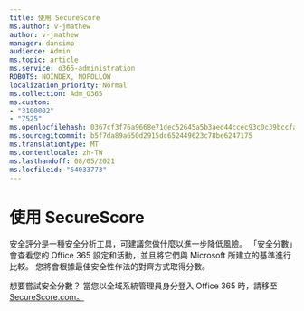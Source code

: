 ```yaml
---
title: 使用 SecureScore
ms.author: v-jmathew
author: v-jmathew
manager: dansimp
audience: Admin
ms.topic: article
ms.service: o365-administration
ROBOTS: NOINDEX, NOFOLLOW
localization_priority: Normal
ms.collection: Adm_O365
ms.custom:
- "3100002"
- "7525"
ms.openlocfilehash: 0367cf3f76a9668e71dec52645a5b3aed44ccec93c0c39bccfa883212009633b
ms.sourcegitcommit: b5f7da89a650d2915dc652449623c78be6247175
ms.translationtype: MT
ms.contentlocale: zh-TW
ms.lasthandoff: 08/05/2021
ms.locfileid: "54033773"
---
```

# <a name="use-securescore"></a>使用 SecureScore

安全評分是一種安全分析工具，可建議您做什麼以進一步降低風險。 「安全分數」會查看您的 Office 365 設定和活動，並且將它們與 Microsoft 所建立的基準進行比較。 您將會根據最佳安全性作法的對齊方式取得分數。

想要嘗試安全分數？ 當您以全域系統管理員身分登入 Office 365 時，請移至[SecureScore.com。](https://securescore.office.com/)
